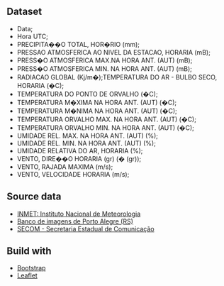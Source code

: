 ## Dataset

- Data;
- Hora UTC;
- PRECIPITA��O TOTAL, HOR�RIO (mm);
- PRESSAO ATMOSFERICA AO NIVEL DA ESTACAO, HORARIA (mB);
- PRESS�O ATMOSFERICA MAX.NA HORA ANT. (AUT) (mB);
- PRESS�O ATMOSFERICA MIN. NA HORA ANT. (AUT) (mB);
- RADIACAO GLOBAL (Kj/m�);TEMPERATURA DO AR - BULBO SECO, HORARIA (�C);
- TEMPERATURA DO PONTO DE ORVALHO (�C);
- TEMPERATURA M�XIMA NA HORA ANT. (AUT) (�C);
- TEMPERATURA M�NIMA NA HORA ANT. (AUT) (�C);
- TEMPERATURA ORVALHO MAX. NA HORA ANT. (AUT) (�C);
- TEMPERATURA ORVALHO MIN. NA HORA ANT. (AUT) (�C);
- UMIDADE REL. MAX. NA HORA ANT. (AUT) (%);
- UMIDADE REL. MIN. NA HORA ANT. (AUT) (%);
- UMIDADE RELATIVA DO AR, HORARIA (%);
- VENTO, DIRE��O HORARIA (gr) (� (gr));
- VENTO, RAJADA MAXIMA (m/s);
- VENTO, VELOCIDADE HORARIA (m/s);

## Source data
- [INMET: Instituto Nacional de Meteorologia](https://portal.inmet.gov.br/dadoshistoricos)
- [Banco de imagens de Porto Alegre (RS)](https://bancodeimagens.portoalegre.rs.gov.br/)
- [SECOM - Secretaria Estadual de Comunicação](https://www.flickr.com/people/governo_rs/)
<!-- https://www.flickr.com/photos/governo_rs/albums/72177720316727998/ -->

## Build with
- [Bootstrap](https://getbootstrap.com/)
- [Leaflet](https://leafletjs.com/)